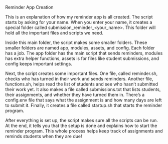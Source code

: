 Reminder App Creation 

This is an explanation of how my reminder app  is all created. The script starts by asking for your name. When you enter your name, it creates a special folder called submission_reminder_<your_name>. This folder will hold all the important files and scripts we need.

Inside this main folder, the script makes some smaller folders. These smaller folders are named app, modules, assets, and config. Each folder has a job. The app folder has the main script that sends reminders, modules has extra helper functions, assets is for files like student submissions, and config keeps important settings.

Next, the script creates some important files. One file, called reminder.sh, checks who has turned in their work and sends reminders. Another file, functions.sh, helps read the list of students and see who hasn’t submitted their work yet. It also makes a file called submissions.txt that lists students, their assignments, and whether they have turned them in. There’s a config.env file that says what the assignment is and how many days are left to submit it. Finally, it creates a file called startup.sh that starts the reminder program.

After everything is set up, the script makes sure all the scripts can be run. At the end, it tells you that the setup is done and explains how to start the reminder program. This whole process helps keep track of assignments and reminds students when they are due!
